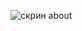 ![скрин about](https://user-images.githubusercontent.com/43266045/143482104-71d1f425-acc0-4d40-a140-bf47ab046573.png)
